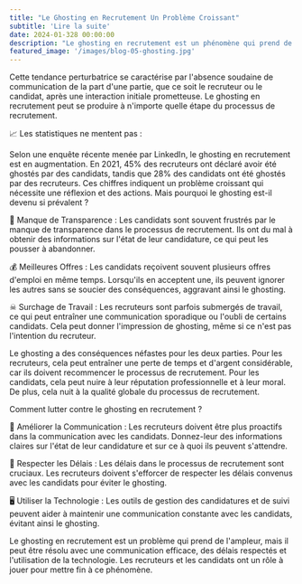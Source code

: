 ```yaml
---
title: "Le Ghosting en Recrutement Un Problème Croissant"
subtitle: 'Lire la suite'
date: 2024-01-328 00:00:00
description: "Le ghosting en recrutement est un phénomène qui prend de l'ampleur ces dernières années, laissant à la fois les recruteurs et les candidats perplexes."
featured_image: '/images/blog-05-ghosting.jpg'
---
```



Cette tendance perturbatrice se caractérise par l'absence soudaine de communication de la part d'une partie, que ce soit le recruteur ou le candidat, après une interaction initiale prometteuse. Le ghosting en recrutement peut se produire à n'importe quelle étape du processus de recrutement.

📈 Les statistiques ne mentent pas :

Selon une enquête récente menée par LinkedIn, le ghosting en recrutement est en augmentation. 
En 2021, 45% des recruteurs ont déclaré avoir été ghostés par des candidats, tandis que 28% des candidats ont été ghostés par des recruteurs. 
Ces chiffres indiquent un problème croissant qui nécessite une réflexion et des actions.
Mais pourquoi le ghosting est-il devenu si prévalent ?

🔖 Manque de Transparence : 
Les candidats sont souvent frustrés par le manque de transparence dans le processus de recrutement. Ils ont du mal à obtenir des informations sur l'état de leur candidature, ce qui peut les pousser à abandonner.

💰 Meilleures Offres : 
Les candidats reçoivent souvent plusieurs offres d'emploi en même temps. Lorsqu'ils en acceptent une, ils peuvent ignorer les autres sans se soucier des conséquences, aggravant ainsi le ghosting.

☠ Surchage de Travail : 
Les recruteurs sont parfois submergés de travail, ce qui peut entraîner une communication sporadique ou l'oubli de certains candidats. 
Cela peut donner l'impression de ghosting, même si ce n'est pas l'intention du recruteur.

Le ghosting a des conséquences néfastes pour les deux parties. 
Pour les recruteurs, cela peut entraîner une perte de temps et d'argent considérable, car ils doivent recommencer le processus de recrutement. 
Pour les candidats, cela peut nuire à leur réputation professionnelle et à leur moral. De plus, cela nuit à la qualité globale du processus de recrutement.

Comment lutter contre le ghosting en recrutement ?

📳 Améliorer la Communication : 
Les recruteurs doivent être plus proactifs dans la communication avec les candidats. 
Donnez-leur des informations claires sur l'état de leur candidature et sur ce à quoi ils peuvent s'attendre.

📆 Respecter les Délais : 
Les délais dans le processus de recrutement sont cruciaux. 
Les recruteurs doivent s'efforcer de respecter les délais convenus avec les candidats pour éviter le ghosting.

🖥 Utiliser la Technologie : 
Les outils de gestion des candidatures et de suivi peuvent aider à maintenir une communication constante avec les candidats, évitant ainsi le ghosting.

Le ghosting en recrutement est un problème qui prend de l'ampleur, mais il peut être résolu avec une communication efficace, des délais respectés et l'utilisation de la technologie. 
Les recruteurs et les candidats ont un rôle à jouer pour mettre fin à ce phénomène. 
